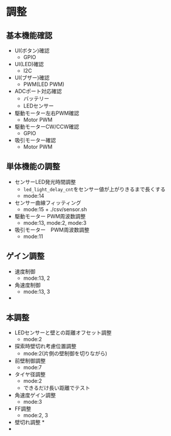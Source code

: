 # 調整

## 基本機能確認
* UI(ボタン)確認
  * GPIO
* UI(LED)確認
  * I2C
* UI(ブザー)確認
  * PWM(LED PWM)
* ADCポート対応確認
  * バッテリー
  * LEDセンサー
* 駆動モーター左右PWM確認
  * Motor PWM
* 駆動モーターCW/CCW確認
  * GPIO
* 吸引モーター確認
  * Motor PWM

## 単体機能の調整
* センサーLED発光時間調整
  * `led_light_delay_cnt`をセンサー値が上がりきるまで長くする
  * mode:14
* センサー曲線フィッティング
  * mode:15 + ./csv/sensor.sh
* 駆動モーター PWM周波数調整
  * mode:13, mode:2, mode:3
* 吸引モーター　PWM周波数調整
  * mode:11

## ゲイン調整
* 速度制御
  * mode:13, 2
* 角速度制御
  * mode:13, 3
* 

## 本調整
* LEDセンサーと壁との距離オフセット調整
  * mode:2
* 探索時壁切れ考慮位置調整
  * mode:2(片側の壁制御を切りながら)
* 前壁制御調整
  * mode:7
* タイヤ径調整
  * mode:2
  * できるだけ長い距離でテスト
* 角速度ゲイン調整
  * mode:3
* FF調整
  * mode:2, 3
* 壁切れ調整
  * 
* 